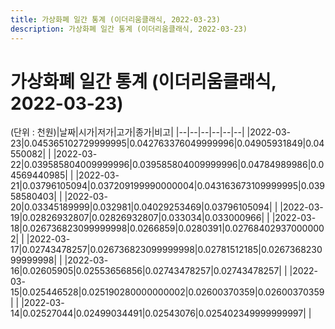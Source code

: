```yaml
---
title: 가상화폐 일간 통계 (이더리움클래식, 2022-03-23)
description: 가상화폐 일간 통계 (이더리움클래식, 2022-03-23)
---
```


가상화폐 일간 통계 (이더리움클래식, 2022-03-23)
===

(단위 : 천원)|날짜|시가|저가|고가|종가|비고|
|--|--|--|--|--|--|
|2022-03-23|0.045365102729999995|0.042763376049999996|0.04905931849|0.04550082|    |
|2022-03-22|0.039585804009999996|0.039585804009999996|0.04784989986|0.04569440985|    |
|2022-03-21|0.03796105094|0.037209199990000004|0.043163673109999995|0.03958580403|    |
|2022-03-20|0.03345189999|0.032981|0.04029253469|0.03796105094|    |
|2022-03-19|0.02826932807|0.02826932807|0.033034|0.033000966|    |
|2022-03-18|0.026736823099999998|0.0266859|0.0280391|0.027684029370000002|    |
|2022-03-17|0.02743478257|0.026736823099999998|0.02781512185|0.026736823099999998|    |
|2022-03-16|0.02605905|0.02553656856|0.02743478257|0.02743478257|    |
|2022-03-15|0.025446528|0.025190280000000002|0.02600370359|0.02600370359|    |
|2022-03-14|0.02527044|0.02499034491|0.02543076|0.025402349999999997|    |

